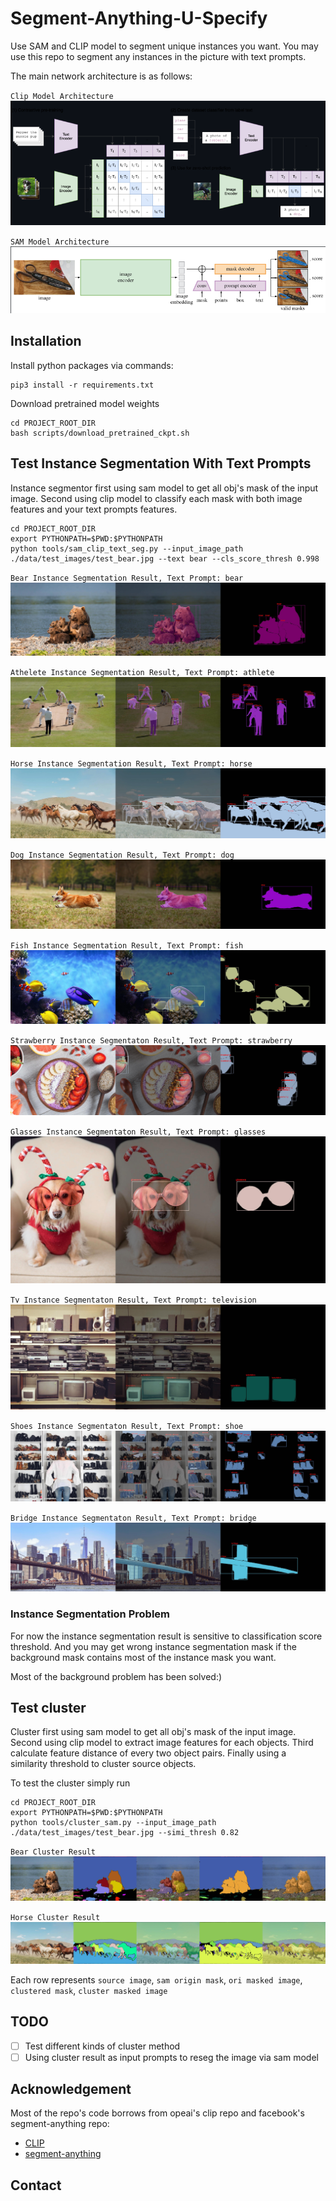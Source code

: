 # Segment-Anything-U-Specify
Use SAM and CLIP model to segment unique instances you want.
You may use this repo to segment any instances in the picture with
text prompts.

The main network architecture is as follows:

`Clip Model Architecture`
![CLIP_MODEL](./data/resources/clip_model.png)

`SAM Model Architecture`
![SAM](./data/resources/sam_model.png)

## Installation

Install python packages via commands:
```
pip3 install -r requirements.txt
```
Download pretrained model weights
```
cd PROJECT_ROOT_DIR
bash scripts/download_pretrained_ckpt.sh
```

## Test Instance Segmentation With Text Prompts
Instance segmentor first using sam model to get all obj's mask of the input image. Second using clip model to classify each mask with both
image features and your text prompts features.

```
cd PROJECT_ROOT_DIR
export PYTHONPATH=$PWD:$PYTHONPATH
python tools/sam_clip_text_seg.py --input_image_path ./data/test_images/test_bear.jpg --text bear --cls_score_thresh 0.998
```

`Bear Instance Segmentation Result, Text Prompt: bear`
![bear_insseg_result](./data/resources/test_bear_insseg_result.jpg)

`Athelete Instance Segmentation Result, Text Prompt: athlete`
![athlete_insseg_result](./data/resources/test_baseball_insseg_result.jpg)

`Horse Instance Segmentation Result, Text Prompt: horse`
![horse_insseg_result](./data/resources/test_horse_insseg_result.jpg)

`Dog Instance Segmentation Result, Text Prompt: dog`
![dog_insseg_result](./data/resources/test_dog_insseg_result.jpg)

`Fish Instance Segmentation Result, Text Prompt: fish`
![fish_insseg_result](./data/resources/test_fish_insseg_result.jpg)

`Strawberry Instance Segmentaton Result, Text Prompt: strawberry`
![strawberry_insseg_result](./data/resources/test_strawberry_insseg_result.jpg)

`Glasses Instance Segmentaton Result, Text Prompt: glasses`
![glasses_insseg_result](./data/resources/test_glasses_insseg_result.jpg)

`Tv Instance Segmentaton Result, Text Prompt: television`
![tv_insseg_result](./data/resources/test_tv_insseg_result.jpg)

`Shoes Instance Segmentaton Result, Text Prompt: shoe`
![shoes_insseg_result](./data/resources/test_shoes_insseg_result.jpg)

`Bridge Instance Segmentaton Result, Text Prompt: bridge`
![bridge_insseg_result](./data/resources/test_bridge_insseg_result.jpg)

### Instance Segmentation Problem
For now the instance segmentation result is sensitive to classification score threshold. And you may get wrong
instance segmentation mask if the background mask contains most of the instance mask you
want.

Most of the background problem has been solved:)

## Test cluster
Cluster first using sam model to get all obj's mask of the input image. Second using clip model to extract image features for each objects. Third calculate feature distance of every two object pairs. Finally using a similarity threshold to cluster source objects.

To test the cluster simply run

```
cd PROJECT_ROOT_DIR
export PYTHONPATH=$PWD:$PYTHONPATH
python tools/cluster_sam.py --input_image_path ./data/test_images/test_bear.jpg --simi_thresh 0.82
```

`Bear Cluster Result`
![bear_cluster_result](./data/resources/test_bear_result.jpg)

`Horse Cluster Result`
![horse_cluster_result](./data/resources/test_horse_result.jpg)

Each row represents `source image`, `sam origin mask`, `ori masked image`, `clustered mask`, `cluster masked image`

## TODO
- [ ] Test different kinds of cluster method
- [ ] Using cluster result as input prompts to reseg the image via sam model

## Acknowledgement

Most of the repo's code borrows from opeai's clip repo and facebook's segment-anything repo:

- [CLIP](https://github.com/openai/CLIP)
- [segment-anything](https://github.com/facebookresearch/segment-anything)

## Contact

